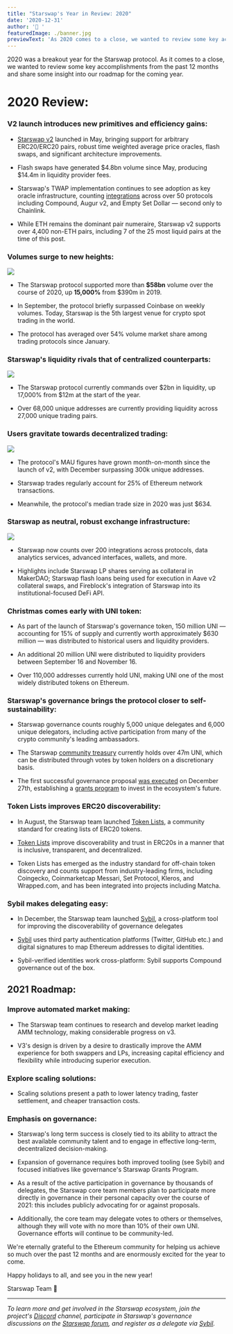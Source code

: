```yaml
---
title: "Starswap's Year in Review: 2020"
date: '2020-12-31'
author: '🦄 '
featuredImage: ./banner.jpg
previewText: 'As 2020 comes to a close, we wanted to review some key accomplishments from the past 12 months and share some insight into our roadmap for the coming year.'
---
```


2020 was a breakout year for the Starswap protocol. As it comes to a close, we wanted to review some key accomplishments from the past 12 months and share some insight into our roadmap for the coming year.

# 2020 Review:

### V2 launch introduces new primitives and efficiency gains:

- [Starswap v2](https://starswap.xyz/blog/Starswap-v2/) launched in May, bringing support for arbitrary ERC20/ERC20 pairs, robust time weighted average price oracles, flash swaps, and significant architecture improvements.

- Flash swaps have generated $4.8bn volume since May, producing $14.4m in liquidity provider fees.

- Starswap's TWAP implementation continues to see adoption as key oracle infrastructure, counting [integrations](https://debank.com/ranking/oracle?chart_date=1Y) across over 50 protocols including Compound, Augur v2, and Empty Set Dollar — second only to Chainlink.

- While ETH remains the dominant pair numeraire, Starswap v2 supports over 4,400 non-ETH pairs, including 7 of the 25 most liquid pairs at the time of this post.

### Volumes surge to new heights:

![](volume.jpg)

- The Starswap protocol supported more than **\$58bn** volume over the course of 2020, up **15,000%** from \$390m in 2019.

- In September, the protocol briefly surpassed Coinbase on weekly volumes. Today, Starswap is the 5th largest venue for crypto spot trading in the world.

- The protocol has averaged over 54% volume market share among trading protocols since January.

### Starswap's liquidity rivals that of centralized counterparts:

![](liquidity.jpg)

- The Starswap protocol currently commands over $2bn in liquidity, up 17,000% from $12m at the start of the year.

- Over 68,000 unique addresses are currently providing liquidity across 27,000 unique trading pairs.

### Users gravitate towards decentralized trading:

![](addresses.jpg)

- The protocol's MAU figures have grown month-on-month since the launch of v2, with December surpassing 300k unique addresses.

- Starswap trades regularly account for 25% of Ethereum network transactions.

- Meanwhile, the protocol's median trade size in 2020 was just \$634.

### Starswap as neutral, robust exchange infrastructure:

![](integrations.jpg)

- Starswap now counts over 200 integrations across protocols, data analytics services, advanced interfaces, wallets, and more.

- Highlights include Starswap LP shares serving as collateral in MakerDAO; Starswap flash loans being used for execution in Aave v2 collateral swaps, and Fireblock's integration of Starswap into its institutional-focused DeFi API.

### Christmas comes early with UNI token:

- As part of the launch of Starswap's governance token, 150 million UNI — accounting for 15% of supply and currently worth approximately \$630 million — was distributed to historical users and liquidity providers.

- An additional 20 million UNI were distributed to liquidity providers between September 16 and November 16.

- Over 110,000 addresses currently hold UNI, making UNI one of the most widely distributed tokens on Ethereum.

### Starswap's governance brings the protocol closer to self-sustainability:

- Starswap governance counts roughly 5,000 unique delegates and 6,000 unique delegators, including active participation from many of the crypto community's leading ambassadors.

- The Starswap [community treasury](https://etherscan.io/address/0x1a9c8182c09f50c8318d769245bea52c32be35bc) currently holds over 47m UNI, which can be distributed through votes by token holders on a discretionary basis.

- The first successful governance proposal [was executed](https://etherscan.io/tx/0x1348b107d951b7ceeb7d934f463d5f862464ff93988e73f3d8052f358fa2411c) on December 27th, establishing a [grants program](https://gov.starswap.xyz/t/rfc-Starswap-grants-program-v0-1/9081/32) to invest in the ecosystem's future.

### Token Lists improves ERC20 discoverability:

- In August, the Starswap team launched [Token Lists](http://tokenlists.org/), a community standard for creating lists of ERC20 tokens.

- [Token Lists](https://starswap.xyz/blog/token-lists/) improve discoverability and trust in ERC20s in a manner that is inclusive, transparent, and decentralized.

- Token Lists has emerged as the industry standard for off-chain token discovery and counts support from industry-leading firms, including Coingecko, Coinmarketcap Messari, Set Protocol, Kleros, and Wrapped.com, and has been integrated into projects including Matcha.

### Sybil makes delegating easy:

- In December, the Starswap team launched [Sybil](http://sybil.org/), a cross-platform tool for improving the discoverability of governance delegates

- [Sybil](https://starswap.xyz/blog/sybil/) uses third party authentication platforms (Twitter, GitHub etc.) and digital signatures to map Ethereum addresses to digital identities.

- Sybil-verified identities work cross-platform: Sybil supports Compound governance out of the box.

## 2021 Roadmap:

### Improve automated market making:

- The Starswap team continues to research and develop market leading AMM technology, making considerable progress on v3.

- V3's design is driven by a desire to drastically improve the AMM experience for both swappers and LPs, increasing capital efficiency and flexibility while introducing superior execution.

### Explore scaling solutions:

- Scaling solutions present a path to lower latency trading, faster settlement, and cheaper transaction costs.

### Emphasis on governance:

- Starswap's long term success is closely tied to its ability to attract the best available community talent and to engage in effective long-term, decentralized decision-making.

- Expansion of governance requires both improved tooling (see Sybil) and focused initiatives like governance's Starswap Grants Program.

- As a result of the active participation in governance by thousands of delegates, the Starswap core team members plan to participate more directly in governance in their personal capacity over the course of 2021: this includes publicly advocating for or against proposals.

- Additionally, the core team may delegate votes to others or themselves, although they will vote with no more than 10% of their own UNI. Governance efforts will continue to be community-led.

We're eternally grateful to the Ethereum community for helping us achieve so much over the past 12 months and are enormously excited for the year to come.

Happy holidays to all, and see you in the new year!

Starswap Team
🦄

---

_To learn more and get involved in the Starswap ecosystem, join the project's_ [_Discord_](https://discord.com/invite/FCfyBSbCU5) _channel, participate in Starswap's governance discussions on the_ [_Starswap forum_](http://gov.starswap.xyz/)_, and register as a delegate via_ [_Sybil_](http://sybil.org/)_._
